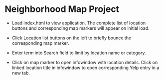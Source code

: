 # Neighborhood Map Project

- Load index.html to view application.
The complete list of location buttons and corresponding map markers will appear on initial load.

- Click Location list buttons on the left to briefly bounce the corresponding map marker.

- Enter term into Search field to limit by location name or category.

- Click on map marker to open infowindow with location details.
Click on linked location title in infowindow to open corresponding Yelp entry in a new tab.
